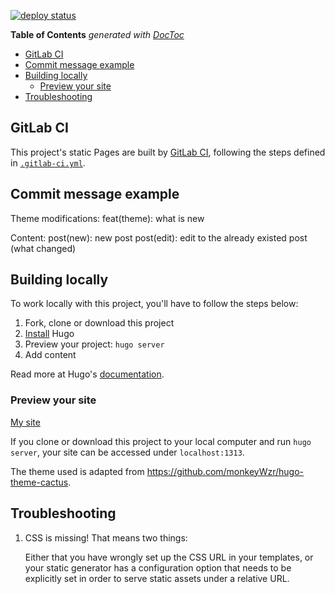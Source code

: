 [![deploy status](https://gitlab.com/vdovhanych/dovh.gitlab.io/badges/master/pipeline.svg)](https://gitlab.com/vdovhanych/dovh.gitlab.io/-/commits/master)

<!-- START doctoc generated TOC please keep comment here to allow auto update -->
<!-- DON'T EDIT THIS SECTION, INSTEAD RE-RUN doctoc TO UPDATE -->
**Table of Contents**  *generated with [DocToc](https://github.com/thlorenz/doctoc)*

- [GitLab CI](#gitlab-ci)
- [Commit message example](#commit-message-example)
- [Building locally](#building-locally)
  - [Preview your site](#preview-your-site)
- [Troubleshooting](#troubleshooting)

<!-- END doctoc generated TOC please keep comment here to allow auto update -->

## GitLab CI

This project's static Pages are built by [GitLab CI][ci], following the steps
defined in [`.gitlab-ci.yml`](.gitlab-ci.yml).

## Commit message example  
Theme modifications: 
feat(theme): what is new

Content: 
post(new): new post
post(edit): edit to the already existed post (what changed)

## Building locally

To work locally with this project, you'll have to follow the steps below:

1. Fork, clone or download this project
1. [Install][] Hugo
1. Preview your project: `hugo server`
1. Add content


Read more at Hugo's [documentation][].

### Preview your site
[My site](https://dovh.cz)

If you clone or download this project to your local computer and run `hugo server`,
your site can be accessed under `localhost:1313`.

The theme used is adapted from https://github.com/monkeyWzr/hugo-theme-cactus.

## Troubleshooting

1. CSS is missing! That means two things:

    Either that you have wrongly set up the CSS URL in your templates, or
    your static generator has a configuration option that needs to be explicitly
    set in order to serve static assets under a relative URL.

[ci]: https://about.gitlab.com/gitlab-ci/
[hugo]: https://gohugo.io
[install]: https://gohugo.io/overview/installing/
[documentation]: https://gohugo.io/overview/introduction/
[userpages]: http://doc.gitlab.com/ee/pages/README.html#user-or-group-pages
[projpages]: http://doc.gitlab.com/ee/pages/README.html#project-pages
[post]: https://about.gitlab.com/2016/04/07/gitlab-pages-setup/#custom-domains
